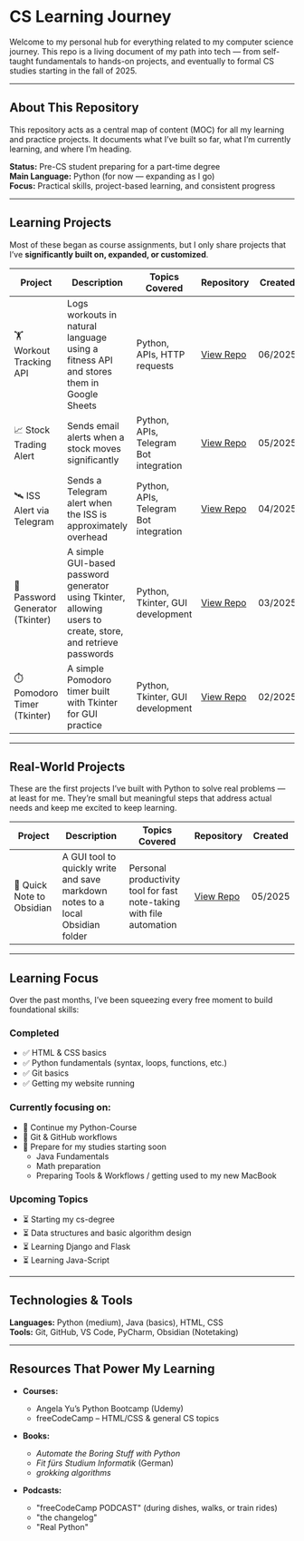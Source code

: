 # CS Learning Journey

Welcome to my personal hub for everything related to my computer science journey. This repo is a living document of my path into tech — from self-taught fundamentals to hands-on projects, and eventually to formal CS studies starting in the fall of 2025.

---

## About This Repository

This repository acts as a central map of content (MOC) for all my learning and practice projects. It documents what I’ve built so far, what I’m currently learning, and where I’m heading.

**Status:** Pre-CS student preparing for a part-time degree  
**Main Language:** Python (for now — expanding as I go)  
**Focus:** Practical skills, project-based learning, and consistent progress

---
## Learning Projects

Most of these began as course assignments, but I only share projects that I’ve **significantly built on, expanded, or customized**.

| Project | Description | Topics Covered | Repository | Created |   |
| ---------------- | --------------------------- | ------------------------- | ------------------ | ------- | - |
| 🏋️ Workout Tracking API        | Logs workouts in natural language using a fitness API and stores them in Google Sheets                                      | Python, APIs, HTTP requests            | [View Repo](https://github.com/SimonRost/practice-api-workout-tracking)    | 06/2025 |   |
| 📈 Stock Trading Alert      | Sends email alerts when a stock moves significantly               | Python, APIs, Telegram Bot integration | [View Repo](https://github.com/SimonRost/practice-api-stock-trading-alert)             | 05/2025 |   |
| 🛰️ ISS Alert via Telegram  | Sends a Telegram alert when the ISS is approximately overhead     | Python, APIs, Telegram Bot integration       | [View Repo](https://github.com/SimonRost/practice-api-iss-alert)          | 04/2025 |   |
| 🔐 Password Generator (Tkinter) | A simple GUI-based password generator using Tkinter, allowing users to create, store, and retrieve passwords | Python, Tkinter, GUI development             | [View Repo](https://github.com/SimonRost/practice-tkinter-password-gen)   | 03/2025 |                                         |
| ⏱️ Pomodoro Timer (Tkinter) | A simple Pomodoro timer built with Tkinter for GUI practice       | Python, Tkinter, GUI development             | [View Repo](https://github.com/SimonRost/practice-tkinter-pomodoro-timer) | 02/2025 |   |


---

## Real-World Projects

These are the first projects I’ve built with Python to solve real problems — at least for me. They’re small but meaningful steps that address actual needs and keep me excited to keep learning.

| Project                   | Description                                                                    | Topics Covered                        | Repository                         | Created |
| ------------------------- | --------------------------- | --------------------- | ----------------------- | ------- |
| 📝 Quick Note to Obsidian | A GUI tool to quickly write and save markdown notes to a local Obsidian folder | Personal productivity tool for fast note-taking with file automation | [View Repo](https://github.com/SimonRost/quicknote-to-obsidian) | 05/2025 |



---

## Learning Focus
Over the past months, I’ve been squeezing every free moment to build foundational skills:
### Completed
- ✅ HTML & CSS basics
- ✅ Python fundamentals (syntax, loops, functions, etc.)
- ✅ Git basics
- ✅ Getting my website running

### Currently focusing on:
- 🔄 Continue my Python-Course
- 🔄 Git & GitHub workflows
- 🔄 Prepare for my studies starting soon
  - Java Fundamentals
  - Math preparation
  - Preparing Tools & Workflows / getting used to my new MacBook

### Upcoming Topics
- ⏳ Starting my cs-degree
- ⏳ Data structures and basic algorithm design
- ⏳ Learning Django and Flask
- ⏳ Learning Java-Script

---

## Technologies & Tools

**Languages:** Python (medium), Java (basics), HTML, CSS<br>
**Tools:** Git, GitHub, VS Code, PyCharm, Obsidian (Notetaking)<br>

---

## Resources That Power My Learning

- **Courses:**  
  - Angela Yu’s Python Bootcamp (Udemy)  
  - freeCodeCamp – HTML/CSS & general CS topics  

- **Books:**  
  - *Automate the Boring Stuff with Python*  
  - *Fit fürs Studium Informatik* (German)
  - *grokking algorithms*

- **Podcasts:**  
  - "freeCodeCamp PODCAST" (during dishes, walks, or train rides)
  - "the changelog"
  - "Real Python"

